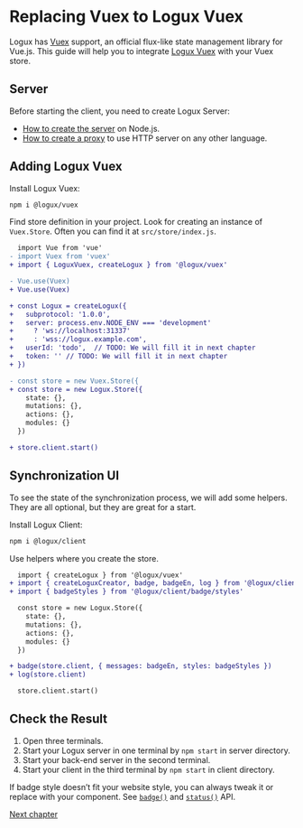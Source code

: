 # Replacing Vuex to Logux Vuex

Logux has [Vuex] support, an official flux-like state management library for Vue.js. This guide will help you to integrate [Logux Vuex] with your Vuex store.

[Vuex]: https://vuex.vuejs.org
[Logux Vuex]: https://github.com/logux/vuex



## Server

Before starting the client, you need to create Logux Server:

* [How to create the server] on Node.js.
* [How to create a proxy] to use HTTP server on any other language.

[How to create the server]: ./node-server.md
[How to create a proxy]: ./proxy-server.md


## Adding Logux Vuex

Install Logux Vuex:

```sh
npm i @logux/vuex
```

</details>

Find store definition in your project. Look for creating an instance of `Vuex.Store`. Often you can find it at `src/store/index.js`.

```diff
  import Vue from 'vue'
- import Vuex from 'vuex'
+ import { LoguxVuex, createLogux } from '@logux/vuex'

- Vue.use(Vuex)
+ Vue.use(Vuex)

+ const Logux = createLogux({
+   subprotocol: '1.0.0',
+   server: process.env.NODE_ENV === 'development'
+     ? 'ws://localhost:31337'
+     : 'wss://logux.example.com',
+   userId: 'todo',  // TODO: We will fill it in next chapter
+   token: '' // TODO: We will fill it in next chapter
+ })

- const store = new Vuex.Store({
+ const store = new Logux.Store({
    state: {},
    mutations: {},
    actions: {},
    modules: {}
  })

+ store.client.start()
```


## Synchronization UI

To see the state of the synchronization process, we will add some helpers. They are all optional, but they are great for a start.

Install Logux Client:

```sh
npm i @logux/client
```

Use helpers where you create the store.

```diff
  import { createLogux } from '@logux/vuex'
+ import { createLoguxCreator, badge, badgeEn, log } from '@logux/client'
+ import { badgeStyles } from '@logux/client/badge/styles'
```

```diff
  const store = new Logux.Store({
    state: {},
    mutations: {},
    actions: {},
    modules: {}
  })

+ badge(store.client, { messages: badgeEn, styles: badgeStyles })
+ log(store.client)

  store.client.start()
```


## Check the Result

1. Open three terminals.
2. Start your Logux server in one terminal by `npm start` in server directory.
3. Start your back-end server in the second terminal.
4. Start your client in the third terminal by `npm start` in client directory.

If badge style doesn’t fit your website style, you can always tweak it or replace with your component. See [`badge()`](https://logux.io/vuex-api/#globals-badge) and [`status()`](https://logux.io/vuex-api/#globals-status) API.

[Next chapter](../architecture/core.md)
